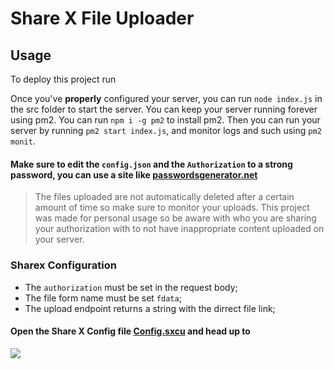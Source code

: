 # Share X File Uploader


## Usage

To deploy this project run

Once you've **properly** configured your server, you can run `node index.js` in the src folder to start the server. You can keep your server running forever using pm2. You can run `npm i -g pm2` to install pm2. Then you can run your server by running `pm2 start index.js`, and monitor logs and such using `pm2 monit`.

#### Make sure to edit the `config.json` and the `Authorization` to a strong password, you can use a site like [passwordsgenerator.net](https://passwordsgenerator.net/old.php)
> The files uploaded are not automatically deleted after a certain amount of time so make sure to monitor your uploads.
> This project was made for personal usage so be aware with who you are sharing your authorization with to not have inappropriate content uploaded on your server.


### Sharex Configuration
- The `authorization` must be set in the request body;
- The file form name must be set `fdata`;
- The upload endpoint returns a string with the dirrect file link;

#### Open the Share X Config file [Config.sxcu](https://google.com) and head up to 

![](https://github.com/IceMinisterq/Share-X-File-Uploader/assets/86623018/58fe67fe-1dbf-4e8e-9abd-a6216b4db926)
